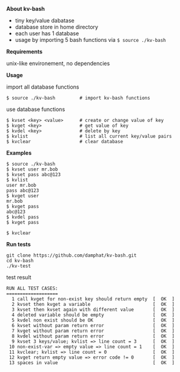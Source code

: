 **About kv-bash**
 - tiny key/value dabatase
 - database store in home directory
 - each user has 1 database
 - usage by importing 5 bash functions via ```$ source ./kv-bash```
 
**Requirements**

unix-like environement, no dependencies

**Usage**

import all database functions

```
$ source ./kv-bash         # import kv-bash functions
```

use database functions

```
$ kvset <key> <value>      # create or change value of key
$ kvget <key>              # get value of key
$ kvdel <key>              # delete by key
$ kvlist                   # list all current key/value pairs
$ kvclear                  # clear database
```

**Examples**

``` 
$ source ./kv-bash
$ kvset user mr.bob
$ kvset pass abc@123
$ kvlist
user mr.bob
pass abc@123
$ kvget user
mr.bob
$ kvget pass
abc@123
$ kvdel pass
$ kvget pass

$ kvclear
```

**Run tests**

```
git clone https://github.com/damphat/kv-bash.git
cd kv-bash
./kv-test
```

test result

```
RUN ALL TEST CASES:
===================
  1 call kvget for non-exist key should return empty  [  OK  ]
  2 kvset then kvget a variable                       [  OK  ]
  3 kvset then kvset again with different value       [  OK  ]
  4 deleted variable should be empty                  [  OK  ]
  5 kvdel non exist should be OK                      [  OK  ]
  6 kvset without param return error                  [  OK  ]
  7 kvget without param return error                  [  OK  ]
  8 kvdel without param return error                  [  OK  ]
  9 kvset 3 keys/value; kvlist => line count = 3      [  OK  ]
 10 non-exist-var => empty value => line count = 1    [  OK  ]
 11 kvclear; kvlist => line count = 0                 [  OK  ]
 12 kvget return empty value => error code != 0       [  OK  ]
 13 spaces in value                                   [  OK  ]
```
